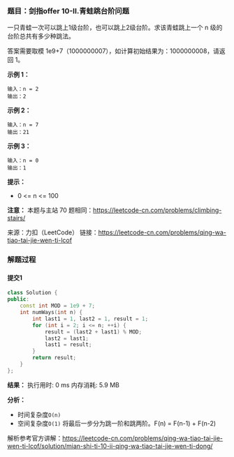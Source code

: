 ### 题目：剑指offer 10-II.青蛙跳台阶问题
一只青蛙一次可以跳上1级台阶，也可以跳上2级台阶。求该青蛙跳上一个 n 级的台阶总共有多少种跳法。

答案需要取模 1e9+7（1000000007），如计算初始结果为：1000000008，请返回 1。

**示例 1：**
```
输入：n = 2
输出：2
```
**示例 2：**
```
输入：n = 7
输出：21
```
**示例 3：**
```
输入：n = 0
输出：1
```
**提示：**
- 0 <= n <= 100

**注意：** 本题与主站 70 题相同：https://leetcode-cn.com/problems/climbing-stairs/

来源：力扣（LeetCode）
链接：https://leetcode-cn.com/problems/qing-wa-tiao-tai-jie-wen-ti-lcof


### 解题过程
#### 提交1
```C++
class Solution {
public:
    const int MOD = 1e9 + 7;
    int numWays(int n) {
        int last1 = 1, last2 = 1, result = 1;
        for (int i = 2; i <= n; ++i) {
            result = (last2 + last1) % MOD;
            last2 = last1;
            last1 = result;
        }
        return result;
    }
};
```
**结果：** 执行用时: 0 ms          内存消耗: 5.9 MB

**分析：**
- 时间复杂度`O(n)`
- 空间复杂度`O(1)`
将最后一步分为跳一阶和跳两阶。F(n) = F(n-1) + F(n-2)

解析参考官方讲解：https://leetcode-cn.com/problems/qing-wa-tiao-tai-jie-wen-ti-lcof/solution/mian-shi-ti-10-ii-qing-wa-tiao-tai-jie-wen-ti-dong/
